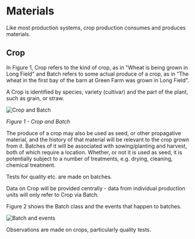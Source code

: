 # Materials
Like most production systems, crop production consumes and produces materials.

## Crop

In Figure 1, Crop refers to the kind of crop, as in "Wheat is being grown in Long Field" and Batch refers to some actual
produce of a crop, as in "The wheat in the first bay of the barn at Green Farm was grown in Long Field".

A Crop is identified by species, variety (cultivar) and the part of the plant, such as grain, or straw.


![Crop and Batch](http://www.plantuml.com/plantuml/proxy?cache=no&src=https://raw.github.com/Charles1625/crop-production-ontology/main/Materials/batch-crop.puml)

*Figure 1 - Crop and Batch*

The produce of a crop may also be used as seed, or other propagative material, and the history of that material will 
be relevant to the crop grown from it.  Batches
of it will be associated with sowing/planting and harvest, both of which require a location.  Whether, or not
it is used as seed, it is potentially subject to a number of treatments, e.g. drying,
cleaning, chemical treatment.

Tests for quality etc. are made on batches.

Data on Crop will be provided centrally - data from individual production units will only refer to Crop 
via Batch.

Figure 2 shows the Batch class and the events that happen to batches.

![Batch and events](http://www.plantuml.com/plantuml/proxy?cache=no&src=https://raw.github.com/Charles1625/crop-production-ontology/main/Materials/batch-events.puml)

Observations are made on crops, particularly quality tests.









